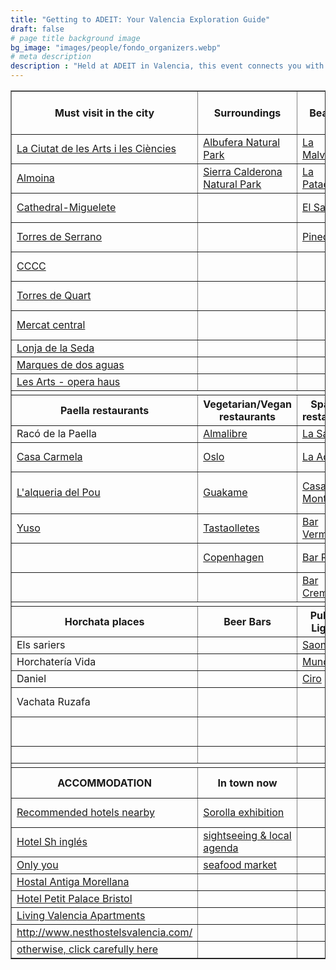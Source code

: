 ```yaml
---
title: "Getting to ADEIT: Your Valencia Exploration Guide"
draft: false
# page title background image
bg_image: "images/people/fondo_organizers.webp"
# meta description
description : "Held at ADEIT in Valencia, this event connects you with the city’s iconic landmarks, natural surroundings, beaches, and weekend hiking routes. Discover authentic paella and a variety of dining options, including vegetarian, Spanish, and international cuisines, and find recommended accommodations to ensure a rich and convenient experience throughout your stay."
---
```

<table border="1" cellspacing="0" cellpadding="5">
  <tbody>
    <!-- Sección 1 -->
    <tr>
      <th>Must visit in the city</th>
      <th>Surroundings</th>
      <th>Beaches</th>
      <th>Hiking routes (weekend)</th>
    </tr>
    <tr>
      <td><a href="https://www.cac.es/es/home.html" target="_blank">La Ciutat de les Arts i les Ciències</a></td>
      <td><a href="https://www.visitvalencia.com/que-ver-valencia/albufera-valencia" target="_blank">Albufera Natural Park</a></td>
      <td><a href="https://goo.gl/maps/ZN1ZAQiVcsW4v5qJ9" target="_blank">La Malvarrosa</a></td>
      <td><a href="https://es.wikiloc.com/rutas-senderismo/subida-al-garbi-por-las-cadenas-5916124" target="_blank">Ruta de las Cadenas</a></td>
    </tr>
    <tr>
      <td><a href="https://www.cac.es/es/home.html" target="_blank">Almoina</a></td>
      <td><a href="https://goo.gl/maps/8T3Jgt1Xa3vZ32rt7" target="_blank">Sierra Calderona Natural Park</a></td>
      <td><a href="https://goo.gl/maps/UqzRyCJgiuEhBfQS9" target="_blank">La Patacona</a></td>
      <td><a href="https://es.wikiloc.com/rutas-senderismo/bunol-ruta-del-agua-cueva-del-turche-charco-manan-cueva-de-las-palomas-5900099" target="_blank">Ruta del Agua Buñol</a></td>
    </tr>
    <tr>
      <td><a href="https://www.valencia.es/-/infociudad-el-micalet-catedral-" target="_blank">Cathedral-Miguelete</a></td>
      <td></td>
      <td><a href="https://goo.gl/maps/8mY84K69K4ydHgwC8" target="_blank">El Saler</a></td>
      <td><a href="https://es.wikiloc.com/rutas-senderismo/cortes-del-pallas-cueva-el-tejedor-manantial-san-vicente-arroyo-cortes-el-corbinet-con-varias-zonas-19471753" target="_blank">Cortes de Pallas</a></td>
    </tr>
    <tr>
      <td><a href="https://www.valencia.es/-/infociudad-torres-de-serranos" target="_blank">Torres de Serrano</a></td>
      <td></td>
      <td><a href="https://goo.gl/maps/YubQzEESMMBh45Hd7" target="_blank">Pinedo</a></td>
      <td><a href="https://es.wikiloc.com/rutas-senderismo/navajas-salto-de-la-novia-19984772" target="_blank">Salto de la novia</a></td>
    </tr>
    <tr>
      <td><a href="https://www.consorcimuseus.gva.es/centro-del-carmen/" target="_blank">CCCC</a></td>
      <td></td>
      <td></td>
      <td><a href="https://es.wikiloc.com/rutas-senderismo/ruta-del-agua-de-chelva-la-playeta-tuneles-y-presa-de-olinches-fabrica-de-la-luz-54593042" target="_blank">Ruta agua Chelva</a></td>
    </tr>
    <tr>
      <td><a href="https://www.valencia.es/-/infociudad-torres-de-quart" target="_blank">Torres de Quart</a></td>
      <td></td>
      <td></td>
      <td><a href="https://es.wikiloc.com/rutas-senderismo/alzira-circular-por-la-murta-senda-botanica-pas-del-pobre-creu-del-cardenal-cavall-bernat-monasteri-5728933" target="_blank">Monasterio La Murta</a></td>
    </tr>
    <tr>
      <td><a href="https://goo.gl/maps/Ef5ugGwZdkQDEvRS8" target="_blank">Mercat central</a></td>
      <td></td>
      <td></td>
      <td><a href="https://es.wikiloc.com/rutas-senderismo/ruta-de-las-3-cascadas-de-anna-sendero-oficial-senalizado-febrero-2022-96508834" target="_blank">Cascadas de Anna</a></td>
    </tr>
    <tr>
      <td><a href="https://www.restaurantesyuso.com/" target="_blank">Lonja de la Seda</a></td>
      <td></td>
      <td></td>
      <td></td>
    </tr>
    <tr>
      <td><a href="https://goo.gl/maps/rtSj2yQjV24FBxtf9" target="_blank">Marques de dos aguas</a></td>
      <td></td>
      <td></td>
      <td></td>
    </tr>
    <tr>
      <td><a href="https://www.lesarts.com/en/programacion/" target="_blank">Les Arts - opera haus</a></td>
      <td></td>
      <td></td>
      <td></td>
    </tr>
    <tr><td colspan="4" style="background:#fff;"></td></tr>
    <tr>
      <th>Paella restaurants</th>
      <th>Vegetarian/Vegan restaurants</th>
      <th>Spanish restaurants</th>
      <th>International restaurants</th>
    </tr>
    <tr>
      <td>Racó de la Paella</td>
      <td><a href="https://goo.gl/maps/yaU5bcRpbsD3NWNUA" target="_blank">Almalibre</a></td>
      <td><a href="https://goo.gl/maps/zbmYsg77PoXQqBV39" target="_blank">La Sastrería</a></td>
      <td><a href="https://goo.gl/maps/JFrVMzeqdCvKprd86" target="_blank">El Huey</a></td>
    </tr>
    <tr>
      <td><a href="https://www.casa-carmela.com/es/" target="_blank">Casa Carmela</a></td>
      <td><a href="https://g.page/restauranteoslo?share" target="_blank">Oslo</a></td>
      <td><a href="https://g.page/restauranteaduanavalencia?share" target="_blank">La Aduana</a></td>
      <td><a href="https://g.page/serpientemplumada-mezcaleria?share" target="_blank">Serpiente Emplumada</a></td>
    </tr>
    <tr>
      <td><a href="https://alqueriadelpou.com/" target="_blank">L'alqueria del Pou</a></td>
      <td><a href="https://g.page/guakame?share" target="_blank">Guakame</a></td>
      <td><a href="https://goo.gl/maps/8aH79ZqLvRLz9Myc7" target="_blank">Casa Montaña</a></td>
      <td><a href="https://goo.gl/maps/92FGSaKqXQSAizeEA" target="_blank">Tora Taberna Japonesa</a></td>
    </tr>
    <tr>
      <td><a href="https://www.restaurantesyuso.com/" target="_blank">Yuso</a></td>
      <td><a href="https://goo.gl/maps/335gA4dYByqPyD3C7" target="_blank">Tastaolletes</a></td>
      <td><a href="https://g.page/bar_vermudez?share" target="_blank">Bar Vermudez</a></td>
      <td><a href="https://delpoblepizzeria.com/" target="_blank">Del Poble Pizzeria</a></td>
    </tr>
    <tr>
      <td></td>
      <td><a href="https://g.page/restaurantecopenhagen?share" target="_blank">Copenhagen</a></td>
      <td><a href="https://g.page/BarRicardo?share" target="_blank">Bar Ricardo</a></td>
      <td><a href="https://g.page/hundred-burgers?share" target="_blank">Hundred burguers</a></td>
    </tr>
    <tr>
      <td></td>
      <td></td>
      <td><a href="https://barcremaet.com/" target="_blank">Bar Cremaet</a></td>
      <td><a href="https://g.page/makhincafe?share" target="_blank">Ma khin</a></td>
    </tr>
    <tr><td colspan="4" style="background:#fff;"></td></tr>
    <tr>
      <th>Horchata places</th>
      <th>Beer Bars</th>
      <th>Pulpería Ligazón</th>
      <th>Swagat</th>
    </tr>
    <tr>
      <td>Els sariers</td>
      <td></td>
      <td><a href="https://www.gruposaona.com/" target="_blank">Saona</a></td>
      <td><a href="https://goo.gl/maps/zG4FZfP7WoTXrtvm8" target="_blank">Take Bao</a></td>
    </tr>
    <tr>
      <td>Horchatería Vida</td>
      <td></td>
      <td><a href="https://munduataberna.com/" target="_blank">Mundua</a></td>
      <td><a href="https://ryukishin.es/" target="_blank">Ryukishin</a></td>
    </tr>
    <tr>
      <td>Daniel</td>
      <td></td>
      <td><a href="https://cirorestaurante.es/" target="_blank">Ciro</a></td>
      <td><a href="https://g.page/restaurantelaforcola?share" target="_blank">La Forcola</a></td>
    </tr>
    <tr>
      <td>Vachata Ruzafa</td>
      <td></td>
      <td></td>
      <td><a href="https://goo.gl/maps/C1nht8RAqkd4QSZt6" target="_blank">San Tommaso</a></td>
    </tr>
    <tr>
      <td></td>
      <td></td>
      <td></td>
      <td><a href="https://thaimongkut.es/" target="_blank">Thai Mongkut</a></td>
    </tr>
    <tr>
      <td></td>
      <td></td>
      <td></td>
      <td><a href="https://goo.gl/maps/4wHmDtRiA5udaZSHA" target="_blank">Tobiko</a></td>
    </tr>
    <tr><td colspan="4" style="background:#fff;"></td></tr>
    <tr>
      <th>ACCOMMODATION</th>
      <th>In town now</th>
      <th></th>
      <th>Damura Ramen Bar</th>
    </tr>
    <tr>
      <td><a href="#" target="_blank">Recommended hotels nearby</a></td>
      <td><a href="https://www.fundacionbancaja.es/exposicion/sorolla-a-traves-de-la-luz/" target="_blank">Sorolla exhibition</a></td>
      <td></td>
      <td><a href="https://g.page/damura-ramen-bar?share" target="_blank">Damura Ramen Bar</a></td>
    </tr>
    <tr>
      <td><a href="https://www.inglesboutique.com/en/?partner=6283&utm_source=google&utm_medium=gmb&utm_campaign=web_link" target="_blank">Hotel Sh inglés</a></td>
      <td><a href="https://www.visitvalencia.com/en" target="_blank">sightseeing &amp; local agenda</a></td>
      <td></td>
      <td></td>
    </tr>
    <tr>
      <td><a href="https://www.onlyyouhotels.com/hoteles/only-you-hotel-valencia/?utm_source=mybusiness&utm_medium=organic&utm_campaign=valencia" target="_blank">Only you</a></td>
      <td><a href="https://valenciasecreta.com/marisgalicia-marisco-valencia/" target="_blank">seafood market</a></td>
      <td></td>
      <td></td>
    </tr>
    <tr>
      <td><a href="https://www.hostalam.com/" target="_blank">Hostal Antiga Morellana</a></td>
      <td></td>
      <td></td>
      <td></td>
    </tr>
    <tr>
      <td><a href="https://petit-palace-bristol-valencia.at-hotels.com/en/" target="_blank">Hotel Petit Palace Bristol</a></td>
      <td></td>
      <td></td>
      <td></td>
    </tr>
    <tr>
      <td><a href="https://www.livingvalencia.com/" target="_blank">Living Valencia Apartments</a></td>
      <td></td>
      <td></td>
      <td></td>
    </tr>
    <tr>
      <td><a href="http://www.nesthostelsvalencia.com/" target="_blank">http://www.nesthostelsvalencia.com/</a></td>
      <td></td>
      <td></td>
      <td></td>
    </tr>
    <tr>
      <td><a href="https://www.google.com/maps/search/valencia+hotels/@39.4732176,-0.3794964,16z" target="_blank">otherwise, click carefully here</a></td>
      <td></td>
      <td></td>
      <td></td>
    </tr>
  </tbody>
</table>

